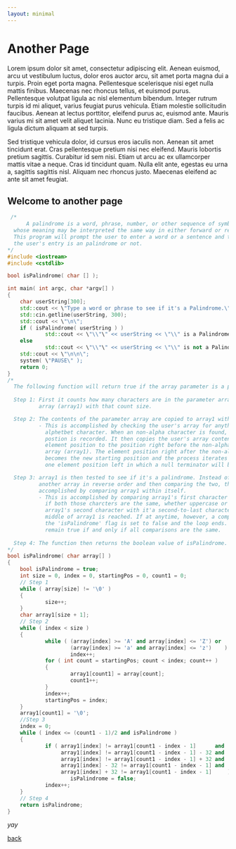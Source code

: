 ```yaml
---
layout: minimal
---
```

# Another Page

Lorem ipsum dolor sit amet, consectetur adipiscing elit. Aenean euismod, arcu ut vestibulum luctus, dolor eros auctor arcu, sit amet porta magna dui a turpis. Proin eget porta magna. Pellentesque scelerisque nisi eget nulla mattis finibus. Maecenas nec rhoncus tellus, et euismod purus. Pellentesque volutpat ligula ac nisl elementum bibendum. Integer rutrum turpis id mi aliquet, varius feugiat purus vehicula. Etiam molestie sollicitudin faucibus. Aenean at lectus porttitor, eleifend purus ac, euismod ante. Mauris varius mi sit amet velit aliquet lacinia. Nunc eu tristique diam. Sed a felis ac ligula dictum aliquam at sed turpis.

Sed tristique vehicula dolor, id cursus eros iaculis non. Aenean sit amet tincidunt erat. Cras pellentesque pretium nisi nec eleifend. Mauris lobortis pretium sagittis. Curabitur id sem nisi. Etiam ut arcu ac ex ullamcorper mattis vitae a neque. Cras id tincidunt quam. Nulla elit ante, egestas eu urna a, sagittis sagittis nisl. Aliquam nec rhoncus justo. Maecenas eleifend ac ante sit amet feugiat. 

## Welcome to another page

```c++
 /*   
      A palindrome is a word, phrase, number, or other sequence of symbols or elements, 
  whose meaning may be interpreted the same way in either forward or reverse direction.
  This program will prompt the user to enter a word or a sentence and then confirms if 
  the user's entry is an palindrome or not.   
*/
#include <iostream>
#include <cstdlib>

bool isPalindrome( char [] );

int main( int argc, char *argv[] )
{
	char userString[300];
	std::cout << \"Type a word or phrase to see if it's a Palindrome.\" << \"\n\n\";
	std::cin.getline(userString, 300);		
	std::cout << \"\n\";
	if ( isPalindrome( userString ) )
			std::cout << \"\\"\" << userString << \"\\" is a Palindrome.\";
	else
			std::cout << \"\\"\" << userString << \"\\" is not a Palindrome.\";	
	std::cout << \"\n\n\";
	system( \"PAUSE\" );		
	return 0;
}
/*
  The following function will return true if the array parameter is a palindrome.
  
  Step 1: First it counts how many characters are in the parameter array and then creates a new 
	      array (array1) with that count size.

  Step 2: The contents of the parameter array are copied to array1 with no spaces or punctuations.
          - This is accomplished by checking the user's array for anything other than an 
		    alphetbet character. When an non-alpha character is found, that array element 
			postion is recorded. It then copies the user's array contents from the starting 
			element position to the position right before the non-alpha character to the new
			array (array1). The element position right after the non-alpha character then 
			becomes the new starting position and the process iterates until array1 has only 
			one element position left in which a null terminator will be assigned.

  Step 3: array1 is then tested to see if it's a palindrome. Instead of copying array1 into an 
		  another array in reverse order and then comparing the two, the test can be 
		  accomplished by comparing array1 within itself. 
		  - This is accomplished by comparing array1's first character with it's last character. 
		    if both those charcters are the same, whether uppercase or lowercase, it then compares 
			array1's second character with it'a second-to-last character....and so forth until the 
			middle of array1 is reached. If at anytime, however, a comparison is not the same then 
			the 'isPalindrome' flag is set to false and the loop ends. The 'isPalindrome' flag will 
			remain true if and only if all comparisons are the same.
			
  Step 4: The function then returns the boolean value of isPalindrome.
*/
bool isPalindrome( char array[] )
{
    bool isPalindrome = true;
    int size = 0, index = 0, startingPos = 0, count1 = 0;	
	// Step 1
	while ( array[size] != '\0' ) 
	{                              
			size++;
	}	
	char array1[size + 1];
	// Step 2
	while ( index < size ) 
	{                     
			while ( (array[index] >= 'A' and array[index] <= 'Z') or
                    (array[index] >= 'a' and array[index] <= 'z')    )
					index++;
			for ( int count = startingPos; count < index; count++ )
			{
					array1[count1] = array[count];
					count1++;
			}
			index++;
			startingPos = index;
	}
	array1[count1] = '\0';	
	//Step 3
	index = 0;
	while ( index <= (count1 - 1)/2 and isPalindrome )
	{
			if ( array1[index] != array1[count1 - index - 1]      and
				 array1[index] != array1[count1 - index - 1] - 32 and
				 array1[index] != array1[count1 - index - 1] + 32 and
				 array1[index] - 32 != array1[count1 - index - 1] and
				 array1[index] + 32 != array1[count1 - index - 1]     )
					isPalindrome = false;
			index++;
	}
	// Step 4
	return isPalindrome;
}
```

_yay_

[back](../)
